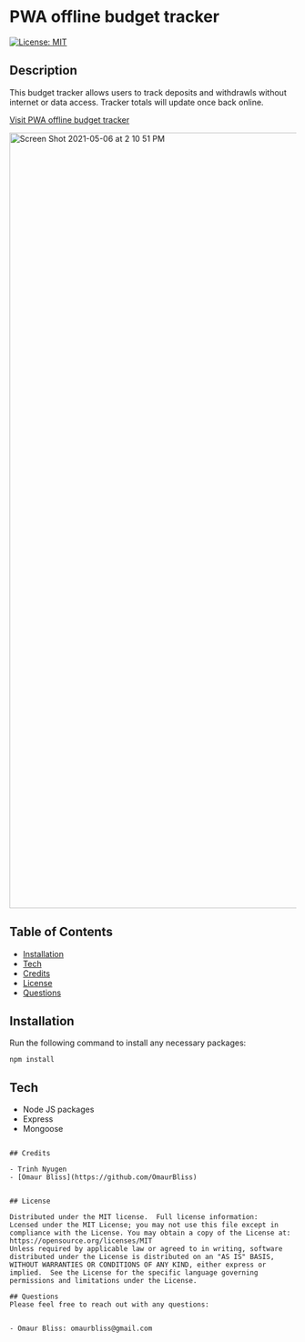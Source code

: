 # PWA offline budget tracker


[![License: MIT](https://img.shields.io/badge/License-MIT-yellow.svg)](https://opensource.org/licenses/MIT)

## Description 

This budget tracker allows users to track deposits and withdrawls without internet or data access. Tracker totals will update once back online. 


[Visit PWA offline budget tracker ](https://pwa-offline-budget-t.herokuapp.com/)

<img width="1364" alt="Screen Shot 2021-05-06 at 2 10 51 PM" src="https://user-images.githubusercontent.com/74269245/117353162-6abb5280-ae75-11eb-9fb4-80014ca06d4c.png">

## Table of Contents 

* [Installation](#installation)
* [Tech](#tech)
* [Credits](#credits)
* [License](#license)
* [Questions](#questions)

## Installation
Run the following command to install any necessary packages:
```
npm install
```
## Tech 

- Node JS packages
- Express
- Mongoose 

```

## Credits

- Trinh Nyugen
- [Omaur Bliss](https://github.com/OmaurBliss)


## License

Distributed under the MIT license.  Full license information:
Lcensed under the MIT License; you may not use this file except in compliance with the License. You may obtain a copy of the License at:
https://opensource.org/licenses/MIT
Unless required by applicable law or agreed to in writing, software distributed under the License is distributed on an "AS IS" BASIS, WITHOUT WARRANTIES OR CONDITIONS OF ANY KIND, either express or implied.  See the License for the specific language governing permissions and limitations under the License.

## Questions
Please feel free to reach out with any questions:


- Omaur Bliss: omaurbliss@gmail.com
